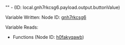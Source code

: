 "" - (ID: local.gnh7rkcsg6.payload.output.buttonValue)

Variable Written:
Node ID: [gnh7rkcsg6](../nodes/gnh7rkcsg6.md)

Variable Reads:
* Functions (Node ID: [h0fakyqawb](../nodes/h0fakyqawb.md))
